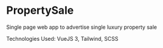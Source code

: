 # PropertySale
Single page web app to advertise single luxury property sale

Technologies Used: VueJS 3, Tailwind, SCSS
